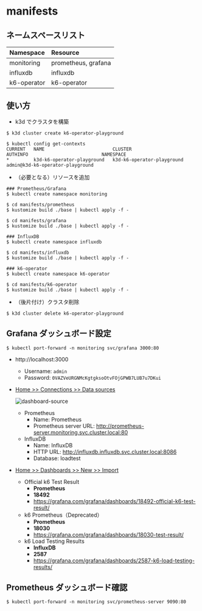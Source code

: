 # manifests

## ネームスペースリスト

| Namespace   | Resource            |
| :---------- | :------------------ |
| monitoring  | prometheus, grafana |
| influxdb    | influxdb            |
| k6-operator | k6-operator         |

## 使い方

- k3d でクラスタを構築

```shell
$ k3d cluster create k6-operator-playground

$ kubectl config get-contexts
CURRENT   NAME                         CLUSTER                      AUTHINFO                           NAMESPACE
*         k3d-k6-operator-playground   k3d-k6-operator-playground   admin@k3d-k6-operator-playground
```

- （必要となる）リソースを追加

```shell
### Prometheus/Grafana
$ kubectl create namespace monitoring

$ cd manifests/prometheus
$ kustomize build ./base | kubectl apply -f -

$ cd manifests/grafana
$ kustomize build ./base | kubectl apply -f -
```

```shell
### InfluxDB
$ kubectl create namespace influxdb

$ cd manifests/influxdb
$ kustomize build ./base | kubectl apply -f -
```

```shell
### k6-operator
$ kubectl create namespace k6-operator

$ cd manifests/k6-operator
$ kustomize build ./base | kubectl apply -f -
```

- （後片付け）クラスタ削除

```shell
$ k3d cluster delete k6-operator-playground
```

## Grafana ダッシュボード設定

```shell
$ kubectl port-forward -n monitoring svc/grafana 3000:80
```

- http://localhost:3000
  - Username: `admin`
  - Password: `0VAZVeURGNMcKgtgksoOtvFOjGPWB7LUB7u7DKui`
- <u>Home >> Connections >> Data sources</u>

  ![dashboard-source](https://github.com/GotoRen/k6-operator-playground/assets/63791288/30f85c2d-7d23-4aa1-aba9-79208eff121f)

  - Prometheus
    - Name: Prometheus
    - Prometheus server URL: http://prometheus-server.monitoring.svc.cluster.local:80
  - InfluxDB
    - Name: InfluxDB
    - HTTP URL: http://influxdb.influxdb.svc.cluster.local:8086
    - Database: loadtest

- <u>Home >> Dashboards >> New >> Import</u>
  - Official k6 Test Result
    - **Prometheus**
    - **18492**
    - https://grafana.com/grafana/dashboards/18492-official-k6-test-result/
  - k6 Prometheus（Deprecated）
    - **Prometheus**
    - **18030**
    - https://grafana.com/grafana/dashboards/18030-test-result/
  - k6 Load Testing Results
    - **InfluxDB**
    - **2587**
    - https://grafana.com/grafana/dashboards/2587-k6-load-testing-results/

## Prometheus ダッシュボード確認

```shell
$ kubectl port-forward -n monitoring svc/prometheus-server 9090:80
```
